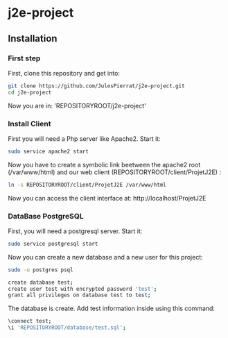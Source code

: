 # j2e-project

## Installation

### First step
First, clone this repository and get into:
```bash
git clone https://github.com/JulesPierrat/j2e-project.git
cd j2e-project
```
Now you are in: 'REPOSITORYROOT/j2e-project'

### Install Client
First you will need a Php server like Apache2.
Start it:
```bash
sudo service apache2 start
```

Now you have to create a symbolic link beetween the apache2 root (/var/www/html) and our web client (REPOSITORYROOT/client/ProjetJ2E) :
```bash
ln -s REPOSITORYROOT/client/ProjetJ2E /var/www/html
```

Now you can access the client interface at:
http://localhost/ProjetJ2E

### DataBase PostgreSQL
First, you will need a postgresql server.
Start it:
```bash
sudo service postgresql start
```

Now you can create a new database and a new user for this project:
```bash
sudo -u postgres psql
```

```bash
create database test;
create user test with encrypted password 'test';
grant all privileges on database test to test;
```

The database is create.
Add test information inside using this command:
```bash
\connect test;
\i 'REPOSITORYROOT/database/test.sql';
```